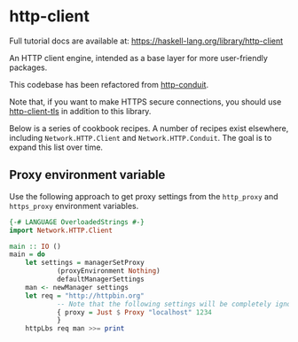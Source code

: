 http-client
===========

Full tutorial docs are available at:
https://haskell-lang.org/library/http-client

An HTTP client engine, intended as a base layer for more user-friendly packages.

This codebase has been refactored from [http-conduit](http://www.stackage.org/package/http-conduit).

Note that, if you want to make HTTPS secure connections, you should use
[http-client-tls](https://www.stackage.org/package/http-client-tls) in addition
to this library.

Below is a series of cookbook recipes. A number of recipes exist elsewhere,
including `Network.HTTP.Client` and `Network.HTTP.Conduit`. The goal is to
expand this list over time.

## Proxy environment variable

Use the following approach to get proxy settings from the `http_proxy` and
`https_proxy` environment variables.

```haskell
{-# LANGUAGE OverloadedStrings #-}
import Network.HTTP.Client

main :: IO ()
main = do
    let settings = managerSetProxy
            (proxyEnvironment Nothing)
            defaultManagerSettings
    man <- newManager settings
    let req = "http://httpbin.org"
            -- Note that the following settings will be completely ignored.
            { proxy = Just $ Proxy "localhost" 1234
            }
    httpLbs req man >>= print
```
